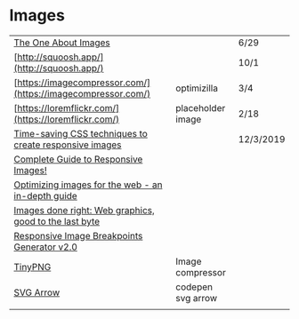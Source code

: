 # Images

|  |  |  |
| :--- | :--- | :--- |
| [The One About Images](https://css-tricks.com/newsletter/257-the-one-about-images/) |  | 6/29 |
| [http://squoosh.app/](http://squoosh.app/) |  | 10/1 |
| [https://imagecompressor.com/](https://imagecompressor.com/) | optimizilla  | 3/4 |
| [https://loremflickr.com/](https://loremflickr.com/) | placeholder image | 2/18 |
| [Time-saving CSS techniques to create responsive images](https://medium.com/free-code-camp/time-saving-css-techniques-to-create-responsive-images-ebb1e84f90d5) |  | 12/3/2019 |
| [Complete Guide to Responsive Images!](https://medium.com/@elad/a-complete-guide-for-responsive-images-b13db359c6c7) |  |  |
| [Optimizing images for the web - an in-depth guide](https://dev.to/prototyp/optimizing-images-for-the-web-an-in-depth-guide-4j7d) |  |  |
| [Images done right: Web graphics, good to the last byte](https://evilmartians.com/chronicles/images-done-right-web-graphics-good-to-the-last-byte-optimization-techniques) |  |  |
| [Responsive Image Breakpoints Generator v2.0](https://www.responsivebreakpoints.com/) |  |  |
| [TinyPNG](https://tinypng.com/) | Image compressor |  |
| [SVG Arrow](https://codepen.io/johnpdang/pen/XWWxmPq) | codepen svg arrow |  |
|  |  |  |



